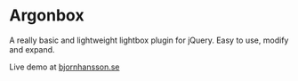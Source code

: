 Argonbox
========

A really basic and lightweight lightbox plugin for jQuery. Easy to use, modify and expand.

Live demo at [bjornhansson.se](http://bjornhansson.se/portfolio/argonbox/)
